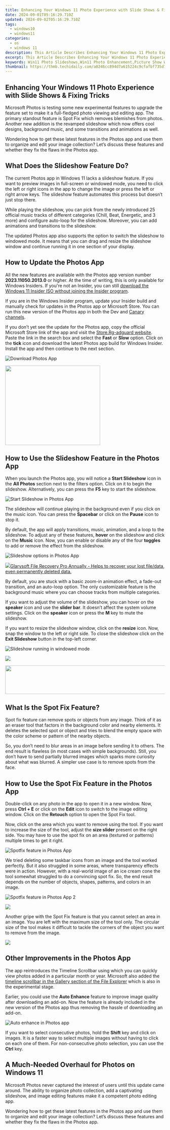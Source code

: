 ```yaml
---
title: Enhancing Your Windows 11 Photo Experience with Slide Shows & Fixing Tricks
date: 2024-09-01T05:16:29.710Z
updated: 2024-09-02T05:16:29.710Z
tags:
  - windows10
  - windows11
categories:
  - os
  - windows 11
description: This Article Describes Enhancing Your Windows 11 Photo Experience with Slide Shows & Fixing Tricks
excerpt: This Article Describes Enhancing Your Windows 11 Photo Experience with Slide Shows & Fixing Tricks
keywords: Win11 Photo Slideshows,Win11 Photo Enhancement,Picture Show Windows 11,Fix Photos Win11,Win11 Slide Tricks,Photo Fixes in Win11,Improve Win11 Pics
thumbnail: https://thmb.techidaily.com/a0246cc894d7a615224c9cfafbf735d7ae91af7484c893010169a35a5fa1ec78.jpg
---
```


## Enhancing Your Windows 11 Photo Experience with Slide Shows & Fixing Tricks

 Microsoft Photos is testing some new experimental features to upgrade the feature set to make it a full-fledged photo viewing and editing app. The primary standout feature is Spot Fix which removes blemishes from photos. Another new addition is the revamped slideshow which now offers cool designs, background music, and some transitions and animations as well.

 Wondering how to get these latest features in the Photos app and use them to organize and edit your image collection? Let’s discuss these features and whether they fix the flaws in the Photos app.

## What Does the Slideshow Feature Do?

 The current Photos app in Windows 11 lacks a slideshow feature. If you want to preview images in full-screen or windowed mode, you need to click the left or right icons in the app to change the image or press the left or right arrow keys. The slideshow feature automates this process but doesn’t just stop there.

 While playing the slideshow, you can pick from the newly introduced 25 official music tracks of different categories (Chill, Beat, Energetic, and 3 more) and configure auto-loop for the slideshow. Moreover, you can add animations and transitions to the slideshow.

 The updated Photos app also supports the option to switch the slideshow to windowed mode. It means that you can drag and resize the slideshow window and continue running it in one section of your display.

## How to Update the Photos App

 All the new features are available with the Photos app version number **2023.11050.2013.0** or higher. At the time of writing, this is only available for Windows Insiders. If you're not an Insider, you can still [download the Windows 11 Insider ISO without joining the Insider program](https://www.makeuseof.com/windows-11-download-insider-iso-without-insider-program/).

 If you are in the Windows Insider program, update your Insider build and manually check for updates in the Photos app or Microsoft Store. You can run this new version of the Photos app in both the Dev and [Canary channels](https://www.makeuseof.com/what-is-windows-insider-canary-channel/).

 If you don’t yet see the update for the Photos app, copy the official Microsoft Store link of the app and visit the [Store.Rg-adguard website](https://store.rg-adguard.net/). Paste the link in the search box and select the **Fast** or **Slow** option. Click on the **tick** icon and download the latest Photos app build for Windows Insider. Install the app and then continue to the next section.

![Download Photos App](https://static1.makeuseofimages.com/wordpress/wp-content/uploads/2023/06/download-photos-app.jpg)

<!-- affiliate ads begin -->
<a href="https://united.elfm.net/c/5597632/748964/4704" target="_top" id="748964"><img src="//a.impactradius-go.com/display-ad/4704-748964" border="0" alt="" width="300" height="250"/></a><img height="0" width="0" src="https://united.elfm.net/i/5597632/748964/4704" style="position:absolute;visibility:hidden;" border="0" />
<!-- affiliate ads end -->
## How to Use the Slideshow Feature in the Photos App

 When you launch the Photos app, you will notice a **Start Slideshow** icon in the **All Photos** section next to the filters option. Click on it to begin the slideshow. Alternatively, you can press the **F5** key to start the slideshow.

![Start Slideshow in Photos App](https://static1.makeuseofimages.com/wordpress/wp-content/uploads/2023/06/start-slideshow-in-photos-app.jpg)

 The slideshow will continue playing in the background even if you click on the music icon. You can press the **Spacebar** or click on the **Pause** icon to stop it.

 By default, the app will apply transitions, music, animation, and a loop to the slideshow. To adjust any of these features, **hover** on the slideshow and click on the **Music** icon. Now, you can enable or disable any of the four **toggles** to add or remove the effect from the slideshow.

![Slideshow options in Photos App](https://static1.makeuseofimages.com/wordpress/wp-content/uploads/2023/06/slideshow-options-in-photos-app.jpg)

<!-- affiliate ads begin -->
<a href="https://order.glarysoft.com/order/checkout.php?PRODS=35504869&QTY=1&AFFILIATE=108875&CART=1"><img src="https://secure.avangate.com/images/merchant/6734fa703f6633ab896eecbdfad8953a/products/1_FR-200-1.png" border="0">Glarysoft File Recovery Pro Annually -  Helps to recover your lost file/data, even permanently deleted data. 
</a>
<!-- affiliate ads end -->
 By default, you are stuck with a basic zoom-in animation effect, a fade-out transition, and an auto-loop option. The only customizable feature is the background music where you can choose tracks from multiple categories.

 If you want to adjust the volume of the slideshow, you can hover on the **speaker** icon and use the **slider bar**. It doesn’t affect the system volume settings. Click on the **speaker** icon or press the **M** key to mute the slideshow.

 If you want to resize the slideshow window, click on the **resize** icon. Now, snap the window to the left or right side. To close the slideshow click on the **Exit Slideshow** button in the top-left corner.

![Slideshow running in windowed mode](https://static1.makeuseofimages.com/wordpress/wp-content/uploads/2023/06/slideshow-running-in-windowed-mode.jpg)

<!-- affiliate ads begin -->
<a href="https://shop.mondly.com/affiliate.php?ACCOUNT=ATISTUDI&AFFILIATE=108875&PATH=https%3A%2F%2Fwww.mondly.com%3FAFFILIATE%3D108875%26RESOURCE%3D%2BGeneral%2B970x90%2B"><img src="https://secure.avangate.com/images/merchant/69c418c33ec2e1a4267fa9bb77fa1428/general-970x90.gif" border="0"></a>
<!-- affiliate ads end -->
<!-- affiliate ads begin -->
<a href="https://united.elfm.net/c/5597632/517826/4704" target="_top" id="517826"><img src="//a.impactradius-go.com/display-ad/4704-517826" border="0" alt="" width="728" height="90"/></a><img height="0" width="0" src="https://united.elfm.net/i/5597632/517826/4704" style="position:absolute;visibility:hidden;" border="0" />
<!-- affiliate ads end -->
## What Is the Spot Fix Feature?

 Spot fix feature can remove spots or objects from any image. Think of it as an eraser tool that factors in the background color and nearby elements. It deletes the selected spot or object and tries to blend the empty space with the color scheme or pattern of the nearby objects.

 So, you don’t need to blur areas in an image before sending it to others. The end result is flawless (in most cases with simple backgrounds). Still, you don’t have to send partially blurred images which sparks more curiosity about what was blurred. A simpler use case is to remove spots from the face.

## How to Use the Spot Fix Feature in the Photos App

 Double-click on any photo in the app to open it in a new window. Now, press **Ctrl + E** or click on the **Edit** icon to switch to the image editing window. Click on the **Retouch** option to open the Spot Fix tool.

 Now, click on the area which you want to remove using the tool. If you want to increase the size of the tool, adjust the **size slider** present on the right side. You may have to use the spot fix on an area (textured or patterns) multiple times to get it right.

![Spotfix feature in Photos App](https://static1.makeuseofimages.com/wordpress/wp-content/uploads/2023/06/spotfix-feature-in-photos-app.jpg)

 We tried deleting some taskbar icons from an image and the tool worked perfectly. But it also struggled in some areas, where transparency effects were in action. However, with a real-world image of an ice cream cone the tool somewhat struggled to do a convincing spot fix. So, the end result depends on the number of objects, shapes, patterns, and colors in an image.

![Spotfix feature in Photos App 2](https://static1.makeuseofimages.com/wordpress/wp-content/uploads/2023/06/spotfix-feature-in-photos-app-2.jpg)

<!-- affiliate ads begin -->
<a href="https://secure.2checkout.com/order/checkout.php?PRODS=4715391&QTY=1&AFFILIATE=108875&CART=1"><img src="https://secure.avangate.com/images/merchant/7f687767ccf20fcea1c9dc4a5adc2326/Digisigner_banner_728_x_90_color_version.png" border="0"></a>
<!-- affiliate ads end -->
 Another gripe with the Spot Fix feature is that you cannot select an area in an image. You are left with the maximum size of the tool only. The circular size of the tool makes it difficult to tackle the corners of the object you want to remove from the image.

<!-- affiliate ads begin -->
<a href="https://shop.systoolsgroup.com/affiliate.php?ACCOUNT=SYSTOOBY&AFFILIATE=108875&PATH=https%3A%2F%2Fwww.systoolsgroup.com%3FAFFILIATE%3D108875%26RESOURCE%3DSysTools%2BOST%2BRecovery"><img src="https://www.systoolsgroup.com/box/ost-recovery.png" border="0"></a>
<!-- affiliate ads end -->
## Other Improvements in the Photos App

 The app reintroduces the Timeline Scrollbar using which you can quickly view photos added in a particular month or year. Microsoft also added the [timeline scrollbar in the Gallery section of the File Explorer](https://www.makeuseof.com/enable-gallery-file-explorer-windows-11/) which is also in the experimental stage.

 Earlier, you could use the **Auto Enhance** feature to improve image quality after downloading an add-on. Now the feature is already included in the new version of the Photos app thus removing the hassle of downloading an add-on.

![Auto enhance in Photos app](https://static1.makeuseofimages.com/wordpress/wp-content/uploads/2023/06/auto-enhance-in-photos-app.jpg)

 If you want to select consecutive photos, hold the **Shift** key and click on images. It is a faster way to select multiple images without having to click on each one of them. For non-consecutive photo selection, you can use the **Ctrl** key.

## A Much-Needed Overhaul for Photos on Windows 11

 Microsoft Photos never captured the interest of users until this update came around. The ability to organize photo collection, add a captivating slideshow, and image editing features make it a competent photo editing app.

 Wondering how to get these latest features in the Photos app and use them to organize and edit your image collection? Let’s discuss these features and whether they fix the flaws in the Photos app.



<ins class="adsbygoogle"
      style="display:block"
      data-ad-client="ca-pub-7571918770474297"
      data-ad-slot="8358498916"
      data-ad-format="auto"
      data-full-width-responsive="true"></ins>